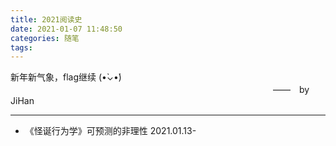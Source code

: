 ```yaml
---
title: 2021阅读史
date: 2021-01-07 11:48:50
categories: 随笔
tags:
---
```


新年新气象，flag继续 (•̀⌄•́)
　　　　　　　　　　　　　　　　　　　　　　　　　　　　　　——　by JiHan
* * *
<!-- more -->

* 《怪诞行为学》可预测的非理性 2021.01.13-